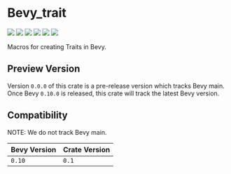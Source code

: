 # Bevy_trait
[![][img_bevy]][bevy] [![][img_version]][crates] [![][img_doc]][doc] [![][img_license]][license] [![][img_tracking]][tracking] [![][img_downloads]][crates]

Macros for creating Traits in Bevy.

## Preview Version

Version `0.0.0` of this crate is a pre-release version which tracks Bevy main.
Once Bevy `0.10.0` is released, this crate will track the latest Bevy version.

## Compatibility

NOTE: We do not track Bevy main.

|Bevy Version|Crate Version          |
|------------|-----------------------|
|`0.10`      |`0.1`                  |

[img_bevy]: https://img.shields.io/badge/Bevy-0.10-blue
[img_version]: https://img.shields.io/crates/v/bevy_trait.svg
[img_doc]: https://docs.rs/bevy_trait/badge.svg
[img_license]: https://img.shields.io/badge/license-MIT%2FApache-blue.svg
[img_downloads]:https://img.shields.io/crates/d/bevy_trait.svg
[img_tracking]: https://img.shields.io/badge/Bevy%20tracking-released%20version-lightblue

[bevy]: https://crates.io/crates/bevy/0.10.0
[crates]: https://crates.io/crates/bevy_trait
[doc]: https://docs.rs/bevy_trait/
[license]: https://github.com/hankjordan/bevy_trait#license
[tracking]: https://github.com/bevyengine/bevy/blob/main/docs/plugins_guidelines.md#main-branch-tracking
